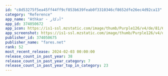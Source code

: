 ```yaml
---
id: "c8d53275f5ea45ff44ff9cf853b639feab0f3310346cf8652dfe26ec4d92ca13"
category: "Reference"
app_name: "Athkar - أذكار"
app_id: 374050672
app_icon: https://is1-ssl.mzstatic.com/image/thumb/Purple126/v4/de/81/66/de81667a-9159-6b3c-af70-68e390b95b83/AppIcon-0-0-1x_U007emarketing-0-0-0-7-0-0-sRGB-85-220.png/1024x1024bb.png
app_screenshot: https://is1-ssl.mzstatic.com/image/thumb/Purple126/v4/d2/2b/31/d22b31c9-5d43-1c85-4218-3494580b5041/b0659324-72d7-4a04-b66f-ae700872728e_01.png/1242x2688bb.png
publisher_id: 374050675
publisher_name: "fares.net"
rank: 52
most_recent_release: 2024-02-03 00:00:00
release_count_in_past_year: 38
release_count_in_past_year_category: 7
release_count_in_past_year_top_in_category: 23
---
```

